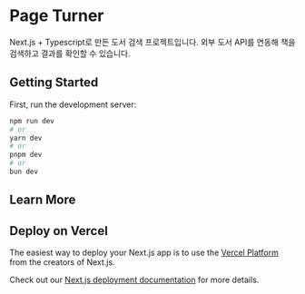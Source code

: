 # Page Turner

Next.js + Typescript로 만든 도서 검색 프로젝트입니다.
외부 도서 API를 연동해 책을 검색하고 결과를 확인할 수 있습니다.

## Getting Started

First, run the development server:

```bash
npm run dev
# or
yarn dev
# or
pnpm dev
# or
bun dev
```


## Learn More


## Deploy on Vercel

The easiest way to deploy your Next.js app is to use the [Vercel Platform](https://vercel.com/new?utm_medium=default-template&filter=next.js&utm_source=create-next-app&utm_campaign=create-next-app-readme) from the creators of Next.js.

Check out our [Next.js deployment documentation](https://nextjs.org/docs/app/building-your-application/deploying) for more details.

